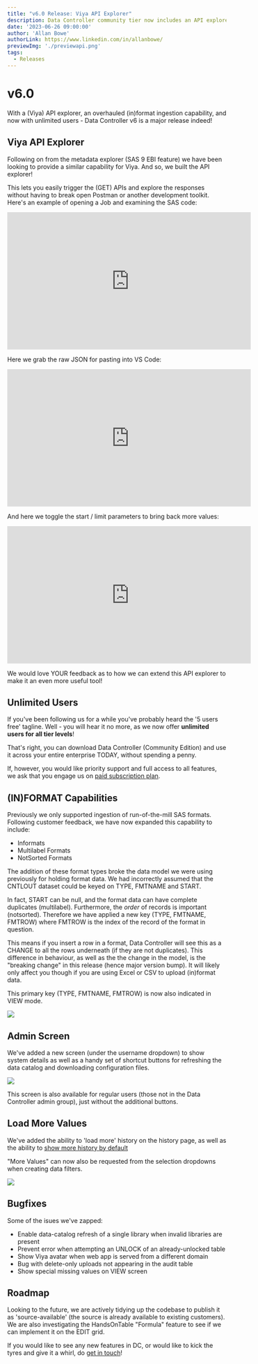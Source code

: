 ```yaml
---
title: "v6.0 Release: Viya API Explorer"
description: Data Controller community tier now includes an API explorer!  We've also overhauled the (in)format ingestion capability, and revamped our pricing (now with unlimited users across all tiers).
date: '2023-06-26 09:00:00'
author: 'Allan Bowe'
authorLink: https://www.linkedin.com/in/allanbowe/
previewImg: './previewapi.png'
tags:
  - Releases
---
```


# v6.0

With a (Viya) API explorer, an overhauled (in)format ingestion capability, and now with unlimited users - Data Controller v6 is a major release indeed!

## Viya API Explorer

Following on from the metadata explorer (SAS 9 EBI feature) we have been looking to provide a similar capability for Viya.  And so, we built the API explorer!

This lets you easily trigger the (GET) APIs and explore the responses without having to break open Postman or another development toolkit.  Here's an example of opening a Job and examining the SAS code:

<iframe title="Browsing Viya API in Data Controller" width="560" height="315" src="https://vid.4gl.io/videos/embed/e284f815-a6dc-4998-80bd-152d54cb81a9?title=0" frameborder="0" allowfullscreen="" sandbox="allow-same-origin allow-scripts allow-popups"></iframe>


Here we grab the raw JSON for pasting into VS Code:

<iframe title="Grabbing JSON from Viya APIs with Data Controller" width="560" height="315" src="https://vid.4gl.io/videos/embed/18914633-342b-48f1-9021-bb01a8b33198?title=0&amp;warningTitle=0" frameborder="0" allowfullscreen="" sandbox="allow-same-origin allow-scripts allow-popups"></iframe>

And here we toggle the start / limit parameters to bring back more values:

<iframe title="Adjusting the start and limit params in the Data Controller Viya API Explorer" width="560" height="315" src="https://vid.4gl.io/videos/embed/29cc7a32-75c5-4cd5-8938-b1a7d0e1575d?title=0" frameborder="0" allowfullscreen="" sandbox="allow-same-origin allow-scripts allow-popups"></iframe>

We would love YOUR feedback as to how we can extend this API explorer to make it an even more useful tool!



## Unlimited Users

If you've been following us for a while you've probably heard the '5 users free' tagline.  Well - you will hear it no more, as we now offer **unlimited users for all tier levels**!

That's right, you can download Data Controller (Community Edition) and use it across your entire enterprise TODAY, without spending a penny.

If, however, you would like priority support and full access to all features, we ask that you engage us on <a href="https://datacontroller.io/pricing">paid subscription plan</a>.

## (IN)FORMAT Capabilities

Previously we only supported ingestion of run-of-the-mill SAS formats.  Following customer feedback, we have now expanded this capability to include:

* Informats
* Multilabel Formats
* NotSorted Formats

The addition of these format types broke the data model we were using previously for holding format data.  We had incorrectly assumed that the CNTLOUT dataset could be keyed on TYPE, FMTNAME and START.

In fact, START can be null, and the format data can have complete duplicates (multilabel). Furthermore, the _order_ of records is important (notsorted).  Therefore we have applied a new key (TYPE, FMTNAME, FMTROW) where FMTROW is the index of the record of the format in question.

This means if you insert a row in a format, Data Controller will see this as a CHANGE to all the rows underneath (if they are not duplicates).  This difference in behaviour, as well as the the change in the model, is the "breaking change" in this release (hence major version bump).  It will likely only affect you though if you are using Excel or CSV to upload (in)format data.

This primary key (TYPE, FMTNAME, FMTROW) is now also indicated in VIEW mode.

![](./formats.png)

## Admin Screen

We've added a new screen (under the username dropdown) to show system details as well as a handy set of shortcut buttons for refreshing the data catalog and downloading configuration files.

![](./admin.png)

This screen is also available for regular users (those not in the Data Controller admin group), just without the additional buttons.


## Load More Values

We've added the ability to 'load more' history on the history page, as well as the ability to [show more history by default](https://docs.datacontroller.io/dcc-options/#history_rows)

"More Values" can now also be requested from the selection dropdowns when creating data filters.

![](./loadmore.png)

## Bugfixes

Some of the isues we've zapped:

* Enable data-catalog refresh of a single library when invalid libraries are present
* Prevent error when attempting an UNLOCK of an already-unlocked table
* Show Viya avatar when web app is served from a different domain
* Bug with delete-only uploads not appearing in the audit table
* Show special missing values on VIEW screen

## Roadmap

Looking to the future, we are actively tidying up the codebase to publish it as 'source-available' (the source is already available to existing customers).  We are also investigating the HandsOnTable "Formula" feature to see if we can implement it on the EDIT grid.

If you would like to see any new features in DC, or would like to kick the tyres and give it a whirl, do [get in touch](https://datacontroller.io/contact)!

















